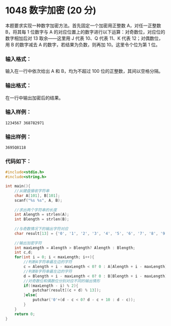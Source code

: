 # 1048 数字加密 (20 分)
本题要求实现一种数字加密方法。首先固定一个加密用正整数 A，对任一正整数 B，将其每 1 位数字与 A 的对应位置上的数字进行以下运算：对奇数位，对应位的数字相加后对 13 取余——这里用 J 代表 10、Q 代表 11、K 代表 12；对偶数位，用 B 的数字减去 A 的数字，若结果为负数，则再加 10。这里令个位为第 1 位。
### 输入格式：
输入在一行中依次给出 A 和 B，均为不超过 100 位的正整数，其间以空格分隔。
### 输出格式：
在一行中输出加密后的结果。
### 输入样例：
```
1234567 368782971
```
### 输出样例：
```
3695Q8118
```
### 代码如下：
```c
#include<stdio.h>
#include<string.h>

int main(){
    //从键盘接收字符串 
    char A[101], B[101];
    scanf("%s %s", A, B);
    
    //求出两个字符串的长度 
    int Alength = strlen(A);
    int Blength = strlen(B);
    
    //与奇数情况下的输出字符对应 
    char result[13] = {'0', '1', '2', '3', '4', '5', '6', '7', '8', '9', 'J', 'Q', 'K'};
    
    //输出加密字符 
    int maxLength = Alength > Blength? Alength : Blength;
    int c,d;
    for(int i = 0; i < maxLength; i++){
        //判断A字符串最左边的字符 
        c = Alength + i - maxLength < 0? 0 : A[Alength + i - maxLength] - '0';
        //判断B字符串最左边的字符 
        d = Blength + i - maxLength < 0? 0 : B[Blength + i - maxLength] - '0';
        //对奇数位和偶数位分别对应不同的输出情形 
        if((maxLength - i) % 2){
            putchar(result[(c + d) % 13]);
        }else{
            putchar('0'+(d - c < 0? d - c + 10 : d - c));
        }
    }    
    return 0;
}
```